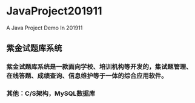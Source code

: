 # JavaProject201911
A Java Project Demo In 201911


## 紫金试题库系统
### 紫金试题库系统是一款面向学校、培训机构等开发的，集试题管理、在线答题、成绩查询、信息维护等于一体的综合应用软件。


### 其他：C/S架构，MySQL数据库
